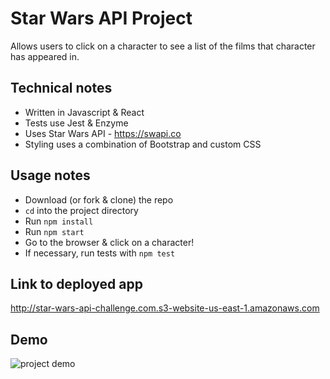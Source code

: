 # Star Wars API Project
Allows users to click on a character to see a list of the films that character has appeared in.

## Technical notes
- Written in Javascript & React
- Tests use Jest & Enzyme
- Uses Star Wars API - https://swapi.co
- Styling uses a combination of Bootstrap and custom CSS

## Usage notes
- Download (or fork & clone) the repo
- `cd` into the project directory
- Run `npm install`
- Run `npm start`
- Go to the browser & click on a character!
- If necessary, run tests with `npm test`

## Link to deployed app
http://star-wars-api-challenge.com.s3-website-us-east-1.amazonaws.com

## Demo
![project demo](public/star-wars-demo.gif)
